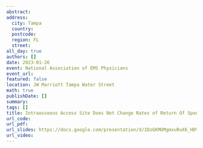 ```yaml
---
abstract: 
address:
  city: Tampa
  country:
  postcode: 
  region: FL
  street: 
all_day: true
authors: []
date: 2023-01-26
event: National Association of EMS Physicians
event_url: 
featured: false
location: JW Marriott Tampa Water Street
math: true
publishDate: []
summary: 
tags: []
title: Intraosseous Access Site Does Not Change Rates of Return Of Spontaneous Circulation in Pre-hospital Cardiac Arrest
url_code: 
url_pdf: 
url_slides: https://docs.google.com/presentation/d/1DzGKMUMgmxuRuX6_HDVU0fRijd0WF1Rj?rtpof=true&usp=drive_fs
url_video: 
---
```

